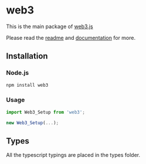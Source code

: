 # web3

This is the main package of [web3.js](https://github.com/ethereum/web3.js)

Please read the [readme](https://github.com/ethereum/web3.js/blob/1.0/README.md) and [documentation](https://web3js.readthedocs.io/en/1.0/) for more.

## Installation

### Node.js

```bash
npm install web3
```

### Usage

```js 
import Web3_Setup from 'web3';

new Web3_Setup(...);
```

## Types 

All the typescript typings are placed in the types folder. 

[docs]: http://web3js.readthedocs.io/en/1.0/
[repo]: https://github.com/ethereum/web3.js
